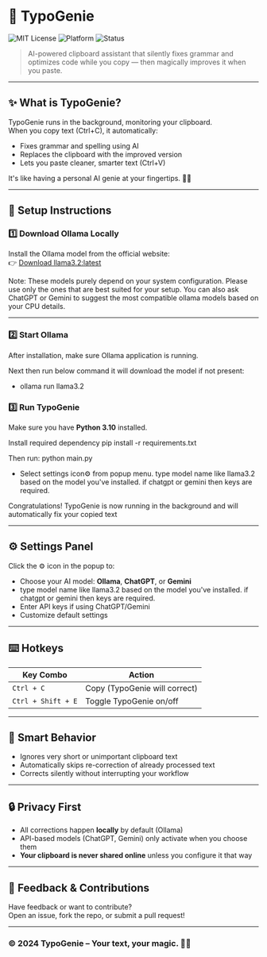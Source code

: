 # 🧞 TypoGenie

![MIT License](https://img.shields.io/badge/license-MIT-blue.svg)
![Platform](https://img.shields.io/badge/platform-Windows%20%7C%20Mac%20%7C%20Linux-green)
![Status](https://img.shields.io/badge/status-Production--Ready-brightgreen)

> AI-powered clipboard assistant that silently fixes grammar and optimizes code while you copy — then magically improves it when you paste.  
---

## ✨ What is TypoGenie?

TypoGenie runs in the background, monitoring your clipboard.  
When you copy text (Ctrl+C), it automatically:
- Fixes grammar and spelling using AI
- Replaces the clipboard with the improved version
- Lets you paste cleaner, smarter text (Ctrl+V)

It's like having a personal AI genie at your fingertips. 🧞‍♂️

---

## 🧰 Setup Instructions

### 1️⃣ Download Ollama Locally  
Install the Ollama model from the official website:  
👉 [Download llama3.2:latest](https://ollama.com/library/llama3.2:latest)

Note: These models purely depend on your system configuration. Please use only the ones that are best suited for your setup. You can also ask ChatGPT or Gemini to suggest the most compatible ollama models based on your CPU details.

---

### 2️⃣ Start Ollama  
After installation, make sure Ollama application is running.  

Next then run below command it will download the model if not present:
- ollama run llama3.2


### 3️⃣ Run TypoGenie  
Make sure you have **Python 3.10** installed.  

Install required dependency
  pip install -r requirements.txt

Then run:
  python main.py

- Select settings icon⚙️ from popup menu. type model name like llama3.2 based on the model you've installed. if chatgpt or gemini then keys are required.

Congratulations! TypoGenie is now running in the background and will automatically fix your copied text

---

## ⚙️ Settings Panel

Click the ⚙️ icon in the popup to:
- Choose your AI model: **Ollama**, **ChatGPT**, or **Gemini**
- type model name like llama3.2 based on the model you've installed. if chatgpt or gemini then keys are required.
- Enter API keys if using ChatGPT/Gemini
- Customize default settings

---

## ⌨️ Hotkeys

| Key Combo          | Action                       |
|--------------------|------------------------------|
| `Ctrl + C`         | Copy (TypoGenie will correct)|
| `Ctrl + Shift + E` | Toggle TypoGenie on/off      |

---

## 🧠 Smart Behavior

- Ignores very short or unimportant clipboard text
- Automatically skips re-correction of already processed text
- Corrects silently without interrupting your workflow

---

## 🔒 Privacy First

- All corrections happen **locally** by default (Ollama)
- API-based models (ChatGPT, Gemini) only activate when you choose them
- **Your clipboard is never shared online** unless you configure it that way

---

## 💬 Feedback & Contributions

Have feedback or want to contribute?  
Open an issue, fork the repo, or submit a pull request!

---

### © 2024 TypoGenie – Your text, your magic. 🧞‍♂️
